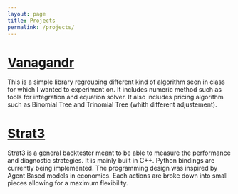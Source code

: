 ```yaml
---
layout: page
title: Projects
permalink: /projects/
---
```


# [Vanagandr][3]

This is a simple library regrouping different kind of algorithm seen in class for which
I wanted to experiment on. It includes numeric method such as tools for integration and equation solver.
It also includes pricing algorithm such as Binomial Tree and Trinomial Tree (whith different adjustement).

# [Strat3][1]

Strat3 is a general backtester meant to be able to measure the performance and diagnostic
strategies. It is mainly built in C++. Python bindings are currently being implemented.
The programming design was inspired by Agent Based models in economics. Each actions are
broke down into small pieces allowing for a maximum flexibility.

[1]: /projects/strat3
[3]: /projects/vanagandr
